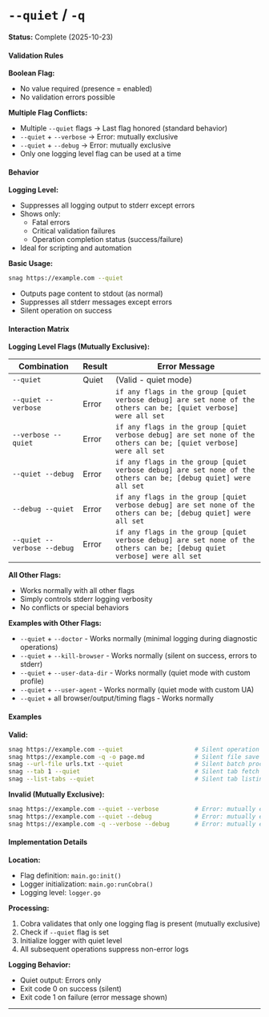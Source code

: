 # `--quiet` / `-q`

**Status:** Complete (2025-10-23)

#### Validation Rules

**Boolean Flag:**

- No value required (presence = enabled)
- No validation errors possible

**Multiple Flag Conflicts:**

- Multiple `--quiet` flags → Last flag honored (standard behavior)
- `--quiet` + `--verbose` → Error: mutually exclusive
- `--quiet` + `--debug` → Error: mutually exclusive
- Only one logging level flag can be used at a time

#### Behavior

**Logging Level:**

- Suppresses all logging output to stderr except errors
- Shows only:
  - Fatal errors
  - Critical validation failures
  - Operation completion status (success/failure)
- Ideal for scripting and automation

**Basic Usage:**

```bash
snag https://example.com --quiet
```

- Outputs page content to stdout (as normal)
- Suppresses all stderr messages except errors
- Silent operation on success

#### Interaction Matrix

**Logging Level Flags (Mutually Exclusive):**

| Combination                 | Result | Error Message                                                                                                           |
| --------------------------- | ------ | ----------------------------------------------------------------------------------------------------------------------- |
| `--quiet`                   | Quiet  | (Valid - quiet mode)                                                                                                    |
| `--quiet --verbose`         | Error  | `if any flags in the group [quiet verbose debug] are set none of the others can be; [quiet verbose] were all set`       |
| `--verbose --quiet`         | Error  | `if any flags in the group [quiet verbose debug] are set none of the others can be; [quiet verbose] were all set`       |
| `--quiet --debug`           | Error  | `if any flags in the group [quiet verbose debug] are set none of the others can be; [debug quiet] were all set`         |
| `--debug --quiet`           | Error  | `if any flags in the group [quiet verbose debug] are set none of the others can be; [debug quiet] were all set`         |
| `--quiet --verbose --debug` | Error  | `if any flags in the group [quiet verbose debug] are set none of the others can be; [debug quiet verbose] were all set` |

**All Other Flags:**

- Works normally with all other flags
- Simply controls stderr logging verbosity
- No conflicts or special behaviors

**Examples with Other Flags:**

- `--quiet` + `--doctor` - Works normally (minimal logging during diagnostic operations)
- `--quiet` + `--kill-browser` - Works normally (silent on success, errors to stderr)
- `--quiet` + `--user-data-dir` - Works normally (quiet mode with custom profile)
- `--quiet` + `--user-agent` - Works normally (quiet mode with custom UA)
- `--quiet` + all browser/output/timing flags - Works normally

#### Examples

**Valid:**

```bash
snag https://example.com --quiet                    # Silent operation
snag https://example.com -q -o page.md              # Silent file save
snag --url-file urls.txt --quiet                    # Silent batch processing
snag --tab 1 --quiet                                # Silent tab fetch
snag --list-tabs --quiet                            # Silent tab listing (shows tabs only)
```

**Invalid (Mutually Exclusive):**

```bash
snag https://example.com --quiet --verbose          # Error: mutually exclusive
snag https://example.com --quiet --debug            # Error: mutually exclusive
snag https://example.com -q --verbose --debug       # Error: mutually exclusive
```

#### Implementation Details

**Location:**

- Flag definition: `main.go:init()`
- Logger initialization: `main.go:runCobra()`
- Logging level: `logger.go`

**Processing:**

1. Cobra validates that only one logging flag is present (mutually exclusive)
2. Check if `--quiet` flag is set
3. Initialize logger with quiet level
4. All subsequent operations suppress non-error logs

**Logging Behavior:**

- Quiet output: Errors only
- Exit code 0 on success (silent)
- Exit code 1 on failure (error message shown)

---
